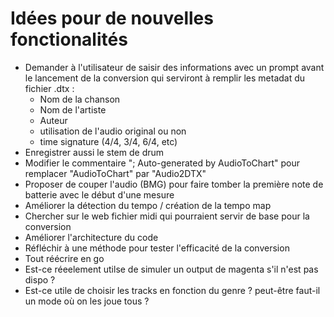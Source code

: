 # Idées pour de nouvelles fonctionalités

- Demander à l'utilisateur de saisir des informations avec un prompt avant le lancement de la conversion qui serviront à remplir les metadat du fichier .dtx :
  - Nom de la chanson
  - Nom de l'artiste
  - Auteur
  - utilisation de l'audio original ou non
  - time signature (4/4, 3/4, 6/4, etc)
- Enregistrer aussi le stem de drum
- Modifier le commentaire "; Auto-generated by AudioToChart" pour remplacer "AudioToChart" par "Audio2DTX"
- Proposer de couper l'audio (BMG) pour faire tomber la première note de batterie avec le début d'une mesure
- Améliorer la détection du tempo / création de la tempo map
- Chercher sur le web fichier midi qui pourraient servir de base pour la conversion
- Améliorer l'architecture du code
- Réfléchir à une méthode pour tester l'efficacité de la conversion
- Tout réécrire en go
- Est-ce réeelement utilse de simuler un output de magenta s'il n'est pas dispo ?
- Est-ce utile de choisir les tracks en fonction du genre ? peut-être faut-il un mode où on les joue tous ?

